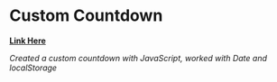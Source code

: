 # Custom Countdown

**[Link Here](https://alexey-kovalevich.github.io/custom-countdown/)**

*Created a custom countdown with JavaScript, worked with Date and localStorage*